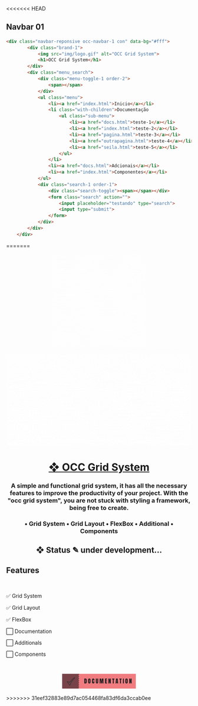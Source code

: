 <<<<<<< HEAD
## Navbar 01
```html
<div class="navbar-reponsive occ-navbar-1 con" data-bg="#fff">
		<div class="brand-1">
			<img src="img/logo.gif" alt="OCC Grid System">
			<h1>OCC Grid System</h1>
		</div>
		<div class="menu_search">
			<div class="menu-toggle-1 order-2">
				<span></span>
			</div>
			<ul class="menu">
				<li><a href="index.html">Inicio</a></li>
				<li class="with-children">Documentação
					<ul class="sub-menu">
						<li><a href="docs.html">teste-1</a></li>
						<li><a href="index.html">teste-2</a></li>
						<li><a href="pagina.html">teste-3</a></li>
						<li><a href="outrapagina.html">teste-4</a></li>
						<li><a href="seila.html">teste-5</a></li>
					</ul>
				</li>
				<li><a href="docs.html">Adcionais</a></li>
				<li><a href="index.html">Componentes</a></li>
			</ul>
			<div class="search-1 order-1">
				<div class="search-toggle"><span></span></div>
				<form class="search" action="">
					<input placeholder="testando" type="search">
					<input type="submit">
				</form>
			</div>
		</div>
	</div>
```
=======
<p align="center">
<img width="50%" src="img/logo.gif" alt="Occ Grid System">
</p>
<p align="center">
<img src="img/logo2.gif" alt="Occ Grid System">
</p>


<h1 align="center">
    <a href="https://ocodigocris.com/occ-grid-system">	
❖ OCC Grid System</a>
</h1>
<h3 align="center">A simple and functional grid system, it has all the necessary features to improve the productivity of your project. With the "occ grid system", you are not stuck with styling a framework, being free to create.</h3>
<h3 align="center">
• Grid System • Grid Layout • FlexBox • Additional • Components
</h3>

<h2 align="center"> 
	❖ Status ✎ under development...
</h2>

## Features
<br>
<p>✅ Grid System</p>
<p>✅ Grid Layout</p>
<p>✅ FlexBox</p>
<p>⬜ Documentation</p>
<p>⬜ Additionals</p>
<p>⬜ Components</p>
<br>
<p align="center"><a href="https://www.ocodigocris.com/occgridsystem/pages/docs.html#nav-1"><img src="img/documentation.png" alt="Documentation"></a></p>
>>>>>>> 31eef32883e89d7ac054468fa83df6da3ccab0ee
